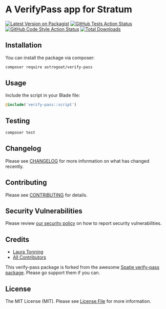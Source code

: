 # A VerifyPass app for Stratum

[![Latest Version on Packagist](https://img.shields.io/packagist/v/astrogoat/verify-pass.svg?style=flat-square)](https://packagist.org/packages/astrogoat/verify-pass)
[![GitHub Tests Action Status](https://img.shields.io/github/workflow/status/astrogoat/verify-pass/run-tests?label=tests)](https://github.com/astrogoat/verify-pass/actions?query=workflow%3Arun-tests+branch%3Amain)
[![GitHub Code Style Action Status](https://img.shields.io/github/workflow/status/astrogoat/verify-pass/Check%20&%20fix%20styling?label=code%20style)](https://github.com/astrogoat/verify-pass/actions?query=workflow%3A"Check+%26+fix+styling"+branch%3Amain)
[![Total Downloads](https://img.shields.io/packagist/dt/astrogoat/verify-pass.svg?style=flat-square)](https://packagist.org/packages/astrogoat/verify-pass)

## Installation

You can install the package via composer:

```bash
composer require astrogoat/verify-pass
```

## Usage

Include the script in your Blade file:
```php
@include('verify-pass::script')
```

## Testing

```bash
composer test
```

## Changelog

Please see [CHANGELOG](CHANGELOG.md) for more information on what has changed recently.

## Contributing

Please see [CONTRIBUTING](.github/CONTRIBUTING.md) for details.

## Security Vulnerabilities

Please review [our security policy](../../security/policy) on how to report security vulnerabilities.

## Credits

- [Laura Tonning](https://github.com/astrogoat)
- [All Contributors](../../contributors)

This verify-pass package is forked from the awesome [Spatie verify-pass package](https://github.com/spatie/package-verify-pass-laravel#support-us). Please go support them if you can.




## License

The MIT License (MIT). Please see [License File](LICENSE.md) for more information.
